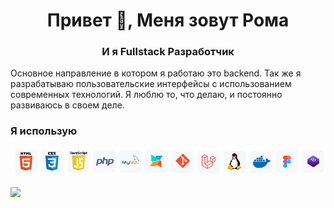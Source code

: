 <h1 align="center">Привет 👋, Меня зовут Рома</h1>
<h3 align="center">И я Fullstack Разработчик </h3>

<p align="left">Основное направление в котором я работаю это backend. Так же я разрабатываю пользовательские интерфейсы с использованием современных технологий. Я люблю то, что делаю, и постоянно развиваюсь в своем деле.</p>
<p align="left">
</p>

<h3 align="left">Я использую</h3>
<p align="left"> 
<img src="https://github.com/rwolfin/rwolfin/blob/main/assets/skil.jpg">
</p>


![](http://github-profile-summary-cards.vercel.app/api/cards/stats?rwolfin=vn7n24fzkq&theme=default)
